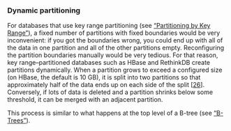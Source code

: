 ### Dynamic partitioning 
For databases that use key range partitioning (see [“Partitioning by Key Range”](#sec_partitioning_key_range)), a fixed number
of partitions with fixed boundaries would be very inconvenient: if you got the boundaries wrong, you
could end up with all of the data in one partition and all of the other partitions empty.
Reconfiguring the partition boundaries manually would be very tedious. 
For that reason, key range–partitioned databases such as HBase and RethinkDB create partitions
dynamically. When a partition grows to exceed a configured size (on HBase, the default is
10 GB), it is split into two partitions so that approximately half of the data ends up on each
side of the split [[26](ch06.html#Soztutar2013wv)].
Conversely, if lots of data is deleted and a partition shrinks below some threshold, it can be
merged with an adjacent partition.

This process is similar to what happens at the top level of a B-tree (see [“B-Trees”](ch03.html#sec_storage_b_trees)).